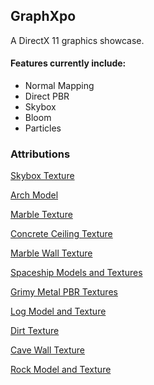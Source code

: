 ## GraphXpo

A DirectX 11 graphics showcase. 

#### Features currently include:

- Normal Mapping
- Direct PBR
- Skybox
- Bloom
- Particles

### Attributions
[Skybox Texture](http://www.humus.name/index.php?page=Textures&ID=18)

[Arch Model](https://archive3d.net/?a=download&id=b2638223)

[Marble Texture](https://www.textures.com/download/pbr0102/133137)

[Concrete Ceiling Texture](https://www.textures.com/download/pbr0075/133109)

[Marble Wall Texture](https://www.textures.com/download/pbr0106/133141)

[Spaceship Models and Textures](https://assetstore.unity.com/packages/3d/vehicles/space/star-sparrow-modular-spaceship-73167)

[Grimy Metal PBR Textures](https://freepbr.com/materials/grimy-metal/)

[Log Model and Texture](https://poly.google.com/view/dkRLlPSdgdR)

[Dirt Texture](https://freepbr.com/materials/dry-dirt-pbr-material/)

[Cave Wall Texture](https://freepbr.com/materials/rough-rockface-3-pbr-material/)

[Rock Model and Texture](https://freepbr.com/materials/sharp-rock-model-free/)